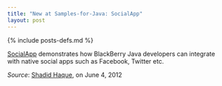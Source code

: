 ```yaml
---
title: "New at Samples-for-Java: SocialApp"
layout: post
---
```

{% include posts-defs.md %}

[SocialApp](https://github.com/blackberry/Samples-for-Java/tree/master/SocialApp)
demonstrates how BlackBerry Java developers
can integrate with native social apps such as Facebook, Twitter etc.

_Source_: [Shadid Haque](https://github.com/shaque), on June 4, 2012
